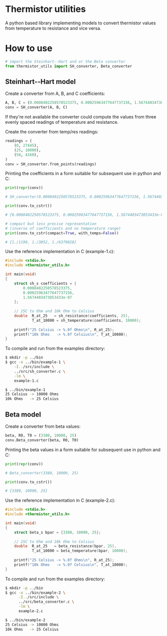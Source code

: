 # Thermistor utilities

A python based library implementing models to convert thermistor values 
from temperature to resistance and vice versa.

# How to use

```python
# import the Steinhart--Hart and or the Beta converter
from thermistor_utils import SH_converter, Beta_converter
```

## Steinhart--Hart model

Create a converter from A, B, and C coefficients:

```python
A, B, C = (0.0008402250578523375, 0.00025963477647737156, 1.5674403473853433e-07, )
conv = SH_converter(A, B, C)
```

If they're not available the converter could compute the values from 
three evenly spaced readings of temperature and resistance.

Create the converter from temp/res readings:

```python
readings = (
    (0, 27445),
    (25, 10000),
    (50, 4160),
)
conv = SH_converter.from_points(readings)
```

Printing the coefficients in a form suitable for subsequent use in 
python and C:

```python
print(repr(conv))

# SH_converter(0.0008402250578523375, 0.00025963477647737156, 1.5674403473853433e-07, 0, 50)

print(conv.to_cstr())

# {0.0008402250578523375, 0.00025963477647737156, 1.5674403473853433e-07, 0, 50}

# compact but less precise representation
# (inverse of coefficients and no temperature range)
print(conv.to_cstr(compact=True, with_temps=False))

# {1./1190, 1./3852, 1./6379828}
```

Use the reference implementation in C (example-1.c):

```c
#include <stdio.h>
#include <thermistor_utils.h>

int main(void)
{
    struct sh_s coefficients = {
        0.0008402250578523375,
        0.00025963477647737156,
        1.5674403473853433e-07
    };
    
    // 25C to Ohm and 10k Ohm to Celsius
    double  R_at_25   = sh_resistance(coefficients, 25),
            T_at_10000 = sh_temperature(coefficients, 10000);
    
    printf("25 Celsius -> %.0f Ohms\n", R_at_25);
    printf("10k Ohms   -> %.0f Celsius\n", T_at_10000);
}
```

To compile and run from the examples directory:

```bash
$ mkdir -p ../bin
$ gcc -o ../bin/example-1 \
    -I../src/include \
    ../src/sh_converter.c \
    -lm \
    example-1.c

$ ../bin/example-1
25 Celsius -> 10000 Ohms
10k Ohms   -> 25 Celsius
```

## Beta model

Create a converter from beta values:

```python
beta, R0, T0 = (3380, 10000, 25)
conv.Beta_converter(beta, R0, T0)
```

Printing the beta values in a form suitable for subsequent use in 
python and C:

```python
print(repr(conv))

# Beta_converter(3380, 10000, 25)

print(conv.to_cstr())

# {3380, 10000, 25}
```

Use the reference implementation in C (example-2.c):

```c
#include <stdio.h>
#include <thermistor_utils.h>

int main(void)
{
    struct beta_s bpar = {3380, 10000, 25};
    
    // 25C to Ohm and 10k Ohm to Celsius
    double  R_at_25   = beta_resistance(bpar, 25),
            T_at_10000 = beta_temperature(bpar, 10000);
    
    printf("25 Celsius -> %.0f Ohms\n", R_at_25);
    printf("10k Ohms   -> %.0f Celsius\n", T_at_10000);
}
```

To compile and run from the examples directory:

```bash
$ mkdir -p ../bin
$ gcc -o ../bin/example-2 \
      -I../src/include \
      ../src/beta_converter.c \
      -lm \
      example-2.c

$ ../bin/example-2
25 Celsius -> 10000 Ohms
10k Ohms   -> 25 Celsius

```
